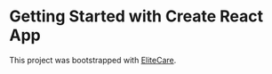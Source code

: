 # Getting Started with Create React App

This project was bootstrapped with [EliteCare](https://elite-care-c83fc.web.app).




